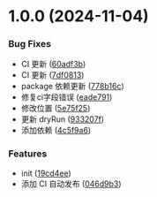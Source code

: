 # 1.0.0 (2024-11-04)


### Bug Fixes

* CI 更新 ([60adf3b](https://github.com/chennlang/walk-tree-list/commit/60adf3b0690150a9d2a27b93cbd8d1793b06ee3a))
* CI 更新 ([7df0813](https://github.com/chennlang/walk-tree-list/commit/7df0813fa3c35b3814d549e53dc332246bec3987))
* package 依赖更新 ([778b16c](https://github.com/chennlang/walk-tree-list/commit/778b16c5d5518aeff5e129cf03e7d5b03f9bf910))
* 修复ci字段错误 ([eade791](https://github.com/chennlang/walk-tree-list/commit/eade79175627be20a8c540efed8b23a559c6058a))
* 修改位置 ([5e75f25](https://github.com/chennlang/walk-tree-list/commit/5e75f253043b467b654043cda8957808dccb42c5))
* 更新 dryRun ([933207f](https://github.com/chennlang/walk-tree-list/commit/933207f68d994cf1a2f7dacceead395751db7a30))
* 添加依赖 ([4c5f9a6](https://github.com/chennlang/walk-tree-list/commit/4c5f9a6ced79a674bdf68fec6d6e98e7b959a9ae))


### Features

* init ([19cd4ee](https://github.com/chennlang/walk-tree-list/commit/19cd4eea1749b22faf3a5e2e695e089718821094))
* 添加 CI 自动发布 ([046d9b3](https://github.com/chennlang/walk-tree-list/commit/046d9b3b616eda51154bad5d8790309a79dd7c03))
